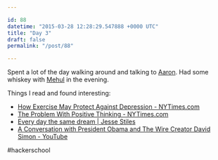 ```yaml
---

id: 88
datetime: "2015-03-28 12:28:29.547888 +0000 UTC"
title: "Day 3"
draft: false
permalink: "/post/88"

---
```


Spent a lot of the day walking around and talking to [Aaron](https://twitter.com/aaronbshaw). Had some whiskey with [Mehul](https://twitter.com/mehulkar) in the evening.

Things I read and found interesting:

 - [How Exercise May Protect Against Depression - NYTimes.com](http://well.blogs.nytimes.com/2014/10/01/how-exercise-may-protect-against-depression/?smprod=nytcore-ipad&smid=nytcore-ipad-share)
 - [The Problem With Positive Thinking - NYTimes.com](http://www.nytimes.com/2014/10/26/opinion/sunday/the-problem-with-positive-thinking.html?smprod=nytcore-ipad&smid=nytcore-ipad-share)
 - [Every day the same dream | Jesse Stiles](http://jts3k.com/site2/content/every-day-same-dream)
 - [A Conversation with President Obama and The Wire Creator David Simon - YouTube](https://www.youtube.com/watch?v=xWY79JCfhjw&feature=youtube_gdata)

#hackerschool
